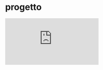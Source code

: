 # progetto
![gggggg](https://plantuml.github.io/plantuml-core/raw.html?nLNHJeCm57tdA_euOlO3ZLcoR5d2Yngt-M9ygEmERyBQ1JeJdVjtAIsbBMn1ZVe2vTvpkUUSNagQix8a2o45EKQ4NDNBP4CeGIxhm1pAjC1t51meAMM1FBF0EPECakSt2OzFTV0UKv2I9VEsteHeiuXEKMgRpbUtlzNNl7vKQzjMbzWBnvP7mhC2DWXSWk7YH3nADsBdSpd7KV5Bk4fGjOOLxi0c5gZGNhYXR_iY9SbCv3caidhvTISFapxwhPj_hi1dCN8znNOTzs7RdJ0oZvudBlsrr8ek2BehOCyArbMqWjrUEEE5sosc8bU3rCJka4dfOYgjqop30rSeJwzcGitTJbRfxviAJRwzmsqVdOKbor-PwkfMkWYc4MmIMbhv_6-kNd1nXNlHcAxlBaar76P92dsFmtndU1m70yKNZgJE9zDYdJ1r7snVxTxnZ9Fh4WhE0ZTj_vu9-DcsjxNr5PUG7J2SDGS06Y2wbRCNqEM2Ym7blXjst0OQOgj6SV2iL-GWzV7Xj_7Ld-teVQfay53ulJozNsdb5NR19c5FabDK_x36uuz9mwJwL6UYsXBW47MdF8HEorAaoCuYtO3puZv7TO4HGqaTZNhi275L50RW7bHZOdADxEO7RUfLn4v3v8i9VYIDOfLfJuXF)
